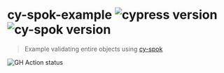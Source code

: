 # cy-spok-example ![cypress version](https://img.shields.io/badge/cypress-3.8.0-brightgreen) ![cy-spok version](https://img.shields.io/badge/cy--spok-1.3.1-brightgreen)
> Example validating entire objects using [cy-spok](https://github.com/bahmutov/cy-spok)

![GH Action status](https://github.com/bahmutov/cy-spok-example/workflows/tests/badge.svg?branch=master)
